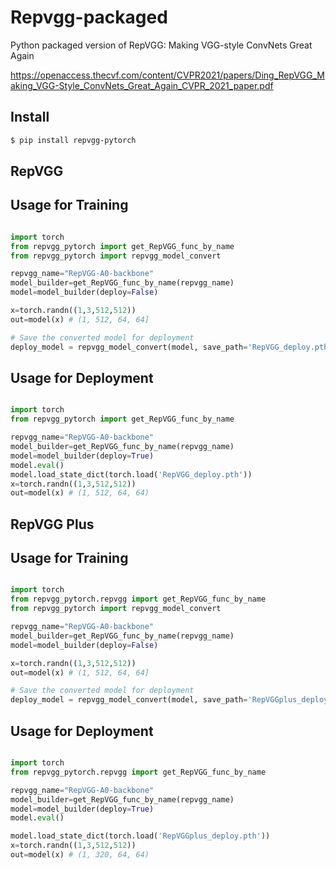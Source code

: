 # Repvgg-packaged

Python packaged version of RepVGG: Making VGG-style ConvNets Great Again 

https://openaccess.thecvf.com/content/CVPR2021/papers/Ding_RepVGG_Making_VGG-Style_ConvNets_Great_Again_CVPR_2021_paper.pdf


## Install

```bash
$ pip install repvgg-pytorch
```

## RepVGG


## Usage for Training

```python

import torch
from repvgg_pytorch import get_RepVGG_func_by_name
from repvgg_pytorch import repvgg_model_convert

repvgg_name="RepVGG-A0-backbone"
model_builder=get_RepVGG_func_by_name(repvgg_name)
model=model_builder(deploy=False)

x=torch.randn((1,3,512,512))
out=model(x) # (1, 512, 64, 64]

# Save the converted model for deployment
deploy_model = repvgg_model_convert(model, save_path='RepVGG_deploy.pth')

```



## Usage for Deployment

```python

import torch
from repvgg_pytorch import get_RepVGG_func_by_name

repvgg_name="RepVGG-A0-backbone"
model_builder=get_RepVGG_func_by_name(repvgg_name)
model=model_builder(deploy=True)
model.eval()
model.load_state_dict(torch.load('RepVGG_deploy.pth'))
x=torch.randn((1,3,512,512))
out=model(x) # (1, 512, 64, 64)

```

## RepVGG Plus


## Usage for Training

```python

import torch
from repvgg_pytorch.repvgg import get_RepVGG_func_by_name
from repvgg_pytorch import repvgg_model_convert

repvgg_name="RepVGG-A0-backbone"
model_builder=get_RepVGG_func_by_name(repvgg_name)
model=model_builder(deploy=False)

x=torch.randn((1,3,512,512))
out=model(x) # (1, 512, 64, 64]

# Save the converted model for deployment
deploy_model = repvgg_model_convert(model, save_path='RepVGGplus_deploy.pth')

```


## Usage for Deployment

```python

import torch
from repvgg_pytorch.repvgg import get_RepVGG_func_by_name

repvgg_name="RepVGG-A0-backbone"
model_builder=get_RepVGG_func_by_name(repvgg_name)
model=model_builder(deploy=True)
model.eval()

model.load_state_dict(torch.load('RepVGGplus_deploy.pth'))
x=torch.randn((1,3,512,512))
out=model(x) # (1, 320, 64, 64)

```

